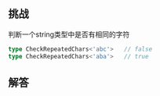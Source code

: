 ## 挑战



判断一个string类型中是否有相同的字符
```ts
type CheckRepeatedChars<'abc'>   // false
type CheckRepeatedChars<'aba'>   // true
```


## 解答

